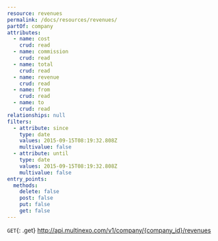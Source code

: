 ```yaml
---
resource: revenues
permalink: /docs/resources/revenues/
partOf: company
attributes:
  - name: cost
    crud: read
  - name: commission
    crud: read
  - name: total
    crud: read
  - name: revenue
    crud: read
  - name: from
    crud: read
  - name: to
    crud: read
relationships: null
filters:
  - attribute: since
    type: date
    values: 2015-09-15T08:19:32.808Z
    multivalue: false
  - attribute: until
    type: date
    values: 2015-09-15T08:19:32.808Z
    multivalue: false
entry_points:
  methods:
    delete: false
    post: false
    put: false
    get: false
---
```


`GET`{: .get} http://api.multinexo.com/v1/company/{company_id}/revenues
